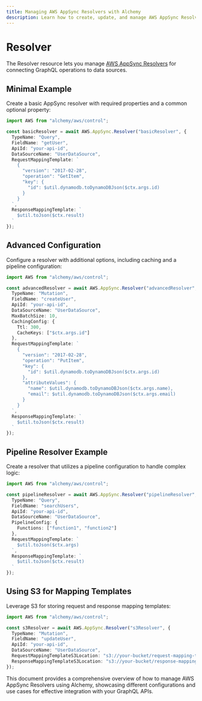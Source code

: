 ```yaml
---
title: Managing AWS AppSync Resolvers with Alchemy
description: Learn how to create, update, and manage AWS AppSync Resolvers using Alchemy Cloud Control.
---
```


# Resolver

The Resolver resource lets you manage [AWS AppSync Resolvers](https://docs.aws.amazon.com/appsync/latest/userguide/) for connecting GraphQL operations to data sources.

## Minimal Example

Create a basic AppSync resolver with required properties and a common optional property:

```ts
import AWS from "alchemy/aws/control";

const basicResolver = await AWS.AppSync.Resolver("basicResolver", {
  TypeName: "Query",
  FieldName: "getUser",
  ApiId: "your-api-id",
  DataSourceName: "UserDataSource",
  RequestMappingTemplate: `
    {
      "version": "2017-02-28",
      "operation": "GetItem",
      "key": {
        "id": $util.dynamodb.toDynamoDBJson($ctx.args.id)
      }
    }
  `,
  ResponseMappingTemplate: `
    $util.toJson($ctx.result)
  `
});
```

## Advanced Configuration

Configure a resolver with additional options, including caching and a pipeline configuration:

```ts
import AWS from "alchemy/aws/control";

const advancedResolver = await AWS.AppSync.Resolver("advancedResolver", {
  TypeName: "Mutation",
  FieldName: "createUser",
  ApiId: "your-api-id",
  DataSourceName: "UserDataSource",
  MaxBatchSize: 10,
  CachingConfig: {
    Ttl: 300,
    CacheKeys: ["$ctx.args.id"]
  },
  RequestMappingTemplate: `
    {
      "version": "2017-02-28",
      "operation": "PutItem",
      "key": {
        "id": $util.dynamodb.toDynamoDBJson($ctx.args.id)
      },
      "attributeValues": {
        "name": $util.dynamodb.toDynamoDBJson($ctx.args.name),
        "email": $util.dynamodb.toDynamoDBJson($ctx.args.email)
      }
    }
  `,
  ResponseMappingTemplate: `
    $util.toJson($ctx.result)
  `
});
```

## Pipeline Resolver Example

Create a resolver that utilizes a pipeline configuration to handle complex logic:

```ts
import AWS from "alchemy/aws/control";

const pipelineResolver = await AWS.AppSync.Resolver("pipelineResolver", {
  TypeName: "Query",
  FieldName: "searchUsers",
  ApiId: "your-api-id",
  DataSourceName: "UserDataSource",
  PipelineConfig: {
    Functions: ["function1", "function2"]
  },
  RequestMappingTemplate: `
    $util.toJson($ctx.args)
  `,
  ResponseMappingTemplate: `
    $util.toJson($ctx.result)
  `
});
```

## Using S3 for Mapping Templates

Leverage S3 for storing request and response mapping templates:

```ts
import AWS from "alchemy/aws/control";

const s3Resolver = await AWS.AppSync.Resolver("s3Resolver", {
  TypeName: "Mutation",
  FieldName: "updateUser",
  ApiId: "your-api-id",
  DataSourceName: "UserDataSource",
  RequestMappingTemplateS3Location: "s3://your-bucket/request-mapping-template.vtl",
  ResponseMappingTemplateS3Location: "s3://your-bucket/response-mapping-template.vtl"
});
``` 

This document provides a comprehensive overview of how to manage AWS AppSync Resolvers using Alchemy, showcasing different configurations and use cases for effective integration with your GraphQL APIs.